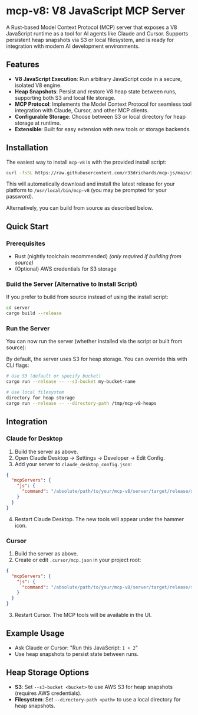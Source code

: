 # mcp-v8: V8 JavaScript MCP Server

A Rust-based Model Context Protocol (MCP) server that exposes a V8 JavaScript runtime as a tool for AI agents like Claude and Cursor. Supports persistent heap snapshots via S3 or local filesystem, and is ready for integration with modern AI development environments.

## Features

- **V8 JavaScript Execution**: Run arbitrary JavaScript code in a secure, isolated V8 engine.
- **Heap Snapshots**: Persist and restore V8 heap state between runs, supporting both S3 and local file storage.
- **MCP Protocol**: Implements the Model Context Protocol for seamless tool integration with Claude, Cursor, and other MCP clients.
- **Configurable Storage**: Choose between S3 or local directory for heap storage at runtime.
- **Extensible**: Built for easy extension with new tools or storage backends.

## Installation

The easiest way to install `mcp-v8` is with the provided install script:

```bash
curl -fsSL https://raw.githubusercontent.com/r33drichards/mcp-js/main/install.sh | sudo bash
```

This will automatically download and install the latest release for your platform to `/usr/local/bin/mcp-v8` (you may be prompted for your password).

Alternatively, you can build from source as described below.

## Quick Start

### Prerequisites
- Rust (nightly toolchain recommended) *(only required if building from source)*
- (Optional) AWS credentials for S3 storage

### Build the Server (Alternative to Install Script)

If you prefer to build from source instead of using the install script:

```bash
cd server
cargo build --release
```

### Run the Server

You can now run the server (whether installed via the script or built from source):

By default, the server uses S3 for heap storage. You can override this with CLI flags:

```bash
# Use S3 (default or specify bucket)
cargo run --release -- --s3-bucket my-bucket-name

# Use local filesystem
directory for heap storage
cargo run --release -- --directory-path /tmp/mcp-v8-heaps
```

## Integration

### Claude for Desktop

1. Build the server as above.
2. Open Claude Desktop → Settings → Developer → Edit Config.
3. Add your server to `claude_desktop_config.json`:

```json
{
  "mcpServers": {
    "js": {
      "command": "/absolute/path/to/your/mcp-v8/server/target/release/server"
    }
  }
}
```

4. Restart Claude Desktop. The new tools will appear under the hammer icon.

### Cursor

1. Build the server as above.
2. Create or edit `.cursor/mcp.json` in your project root:

```json
{
  "mcpServers": {
    "js": {
      "command": "/absolute/path/to/your/mcp-v8/server/target/release/server"
    }
  }
}
```

3. Restart Cursor. The MCP tools will be available in the UI.

## Example Usage

- Ask Claude or Cursor: "Run this JavaScript: `1 + 2`"
- Use heap snapshots to persist state between runs.

## Heap Storage Options

- **S3**: Set `--s3-bucket <bucket>` to use AWS S3 for heap snapshots (requires AWS credentials).
- **Filesystem**: Set `--directory-path <path>` to use a local directory for heap snapshots.
